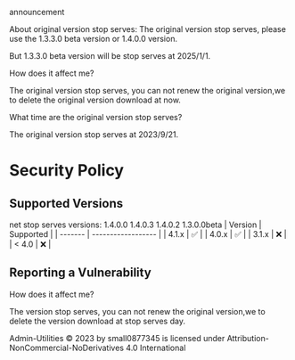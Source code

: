announcement

About original version stop serves:
The original version stop serves, please use the 1.3.3.0 beta version or 1.4.0.0 version.

But 1.3.3.0 beta version will be stop serves at 2025/1/1.

How does it affect me?

The original version stop serves, you can not renew the original version,we to delete the original version download at now.

What time are the original version stop serves?

The original version stop serves at 2023/9/21.



# Security Policy

## Supported Versions
net stop serves versions:
1.4.0.0
1.4.0.3
1.4.0.2
1.3.0.0beta
| Version | Supported          |
| ------- | ------------------ |
| 4.1.x   | :white_check_mark: |
| 4.0.x   | :white_check_mark: |
| 3.1.x   | :x:                |
| < 4.0   | :x:                |

## Reporting a Vulnerability

How does it affect me?

The version stop serves, you can not renew the original version,we to delete the version download at stop serves day.




Admin-Utilities © 2023 by small0877345 is licensed under Attribution-NonCommercial-NoDerivatives 4.0 International
